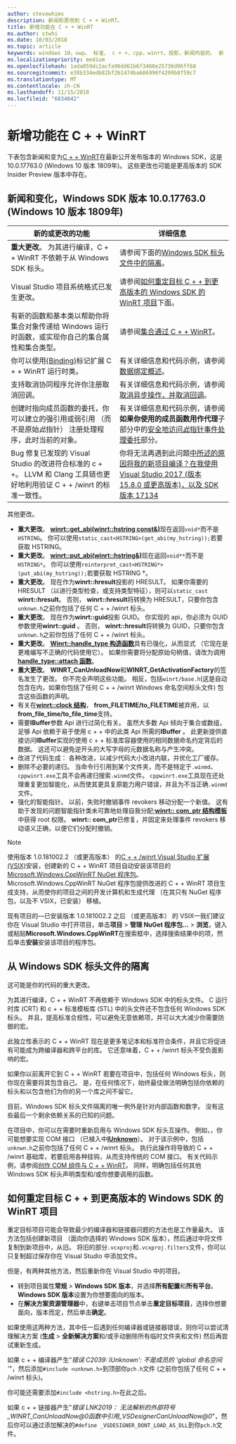 ```yaml
---
author: stevewhims
description: 新闻和更改到 C + + WinRT。
title: 新增功能在 C + + WinRT
ms.author: stwhi
ms.date: 10/03/2018
ms.topic: article
keywords: windows 10，uwp、 标准、 c + +，cpp，winrt，投影，新闻内容的、 新
ms.localizationpriority: medium
ms.openlocfilehash: 1ada059dc2acfa96dd61b6f3460e25736d96ff68
ms.sourcegitcommit: e38b334edb82bf2b1474ba686990f4299b8f59c7
ms.translationtype: MT
ms.contentlocale: zh-CN
ms.lasthandoff: 11/15/2018
ms.locfileid: "6834042"
---
```

# <a name="whats-new-in-cwinrt"></a>新增功能在 C + + WinRT

下表包含新闻和变为[C + + WinRT](/windows/uwp/cpp-and-winrt-apis/intro-to-using-cpp-with-winrt)在最新公开发布版本的 Windows SDK，这是 10.0.17763.0 (Windows 10 版本 1809年)。 这些更改也可能是更高版本的 SDK Insider Preview 版本中存在。

## <a name="news-and-changes-in-windows-sdk-version-100177630-windows-10-version-1809"></a>新闻和变化，Windows SDK 版本 10.0.17763.0 (Windows 10 版本 1809年)

| 新的或更改的功能 | 详细信息 |
| - | - |
| **重大更改**。 为其进行编译，C + + WinRT 不依赖于从 Windows SDK 标头。 | 请参阅下面的[Windows SDK 标头文件中的隔离](#isolation-from-windows-sdk-header-files)。 |
| Visual Studio 项目系统格式已发生更改。 | 请参阅[如何重定目标 C + + 到更高版本的 Windows SDK 的 WinRT 项目](#how-to-retarget-your-cwinrt-project-to-a-later-version-of-the-windows-sdk)下面。 |
| 有新的函数和基本类以帮助你将集合对象传递给 Windows 运行时函数，或实现你自己的集合属性和集合类型。 | 请参阅[集合通过 C + + WinRT](collections.md)。 |
| 你可以使用[{Binding}](/windows/uwp/xaml-platform/binding-markup-extension)标记扩展 C + + WinRT 运行时类。 | 有关详细信息和代码示例，请参阅[数据绑定概述](/windows/uwp/data-binding/data-binding-quickstart)。 |
| 支持取消协同程序允许你注册取消回调。 | 有关详细信息和代码示例，请参阅[取消异步操作，并取消回调](concurrency.md#canceling-an-asychronous-operation-and-cancellation-callbacks)。 |
| 创建时指向成员函数的委托，你可以建立的强引用或弱引用 （而不是原始*此*指针） 注册处理程序，此时当前的对象。 | 有关详细信息和代码示例，请参阅**如果你使用的成员函数用作代理**子部分中的[安全地访问*此*指针事件处理委托](weak-references.md#safely-accessing-the-this-pointer-with-an-event-handling-delegate)部分。 |
| Bug 修复已发现的 Visual Studio 的改进符合标准的 c + +。 LLVM 和 Clang 工具链也更好地利用验证 C + + /winrt 的标准一致性。 | 你将无法再遇到此问题[中所述的原因将我的新项目编译？在我使用 Visual Studio 2017 (版本 15.8.0 或更高版本)，以及 SDK 版本 17134](faq.md#why-wont-my-new-project-compile-im-using-visual-studio-2017-version-1580-or-higher-and-sdk-version-17134) |

其他更改。

- **重大更改**。 [**winrt::get_abi(winrt::hstring const&)**](/uwp/cpp-ref-for-winrt/get-abi)现在返回`void*`而不是`HSTRING`。 你可以使用`static_cast<HSTRING>(get_abi(my_hstring));`若要获取 HSTRING。
- **重大更改**。 [**winrt::put_abi(winrt::hstring&)**](/uwp/cpp-ref-for-winrt/put-abi)现在返回`void**`而不是`HSTRING*`。 你可以使用`reinterpret_cast<HSTRING*>(put_abi(my_hstring));`若要获取 HSTRING *。
- **重大更改**。 现在作为**winrt::hresult**投影的 HRESULT。 如果你需要的 HRESULT （以进行类型检查，或支持类型特征），则可以`static_cast` **winrt::hresult**。 否则， **winrt::hresult**将转换为 HRESULT，只要你包含`unknwn.h`之前你包括了任何 C + + /winrt 标头。
- **重大更改**。 现在作为**winrt::guid**投影 GUID。 你实现的 api，你必须为 GUID 参数使用**winrt::guid** 。 否则， **winrt::hresult**将转换为 GUID，只要你包含`unknwn.h`之前你包括了任何 C + + /winrt 标头。
- **重大更改**。 [**Winrt::handle_type 构造函数**](/uwp/cpp-ref-for-winrt/handle-type#handletypehandletype-constructor)具有已强化，从而显式 （它现在是更难编写不正确的代码使用它）。 如果你需要将分配原始句柄值，请改为调用[**handle_type::attach 函数**](/uwp/cpp-ref-for-winrt/handle-type#handletypeattach-function)。
- **重大更改**。 **WINRT_CanUnloadNow**和**WINRT_GetActivationFactory**的签名发生了更改。 你不完全声明这些功能。 相反，包括`winrt/base.h`(这是自动包含在内，如果你包括了任何 C + + /winrt Windows 命名空间标头文件) 包含这些函数的声明。
- 有关在[**winrt::clock 结构**](/uwp/cpp-ref-for-winrt/clock)， **from_FILETIME/to_FILETIME**被弃用，以**from_file_time/to_file_time**支持。
- 需要**IBuffer**参数 Api 进行过简化有关。 虽然大多数 Api 倾向于集合或数组，足够 Api 依赖于易于使用 c + + 中的此类 Api 所需的**IBuffer** 。 此更新提供直接访问**IBuffer**实现的使用 c + + 标准库容器使用的相同数据命名约定背后的数据。 这还可以避免逆开头的大写字母的元数据名称与产生冲突。
- 改进了代码生成： 各种改进，以减少代码大小改进内联，并优化工厂缓存。
- 删除不必要的递归。 当命令行引用到某个文件夹，而不是特定于`.winmd`、`cppwinrt.exe`工具不会再递归搜索`.winmd`文件。 `cppwinrt.exe`工具现在还处理重复更加智能化，从而使其更具复原能力用户错误，并且为不当正确`.winmd`文件。
- 强化的智能指针。 以前，失败时撤销事件 revokers 移动分配一个新值。 这有助于发现的问题智能指针类未可靠地处理自我分配;[**winrt:: com_ptr 结构模板**](/uwp/cpp-ref-for-winrt/com-ptr)中获得 root 权限。 **winrt:: com_ptr**已修复，并固定来处理事件 revokers 移动语义正确，以便它们分配时撤销。

> [!NOTE]
> 使用版本 1.0.181002.2 （或更高版本） 的[C + + /winrt Visual Studio 扩展 (VSIX)](intro-to-using-cpp-with-winrt.md#visual-studio-support-for-cwinrt-and-the-vsix)安装，创建新的 C + + WinRT 项目自动安装该项目的[Microsoft.Windows.CppWinRT NuGet 程序包](https://www.nuget.org/packages/Microsoft.Windows.CppWinRT/)。 Microsoft.Windows.CppWinRT NuGet 程序包提供改进的 C + + WinRT 项目生成支持，从而使你的项目之间的开发计算机和生成代理 （在其只有 NuGet 程序包，以及不 VSIX，已安装） 移植。
>
> 现有项目的&mdash;已安装版本 1.0.181002.2 之后 （或更高版本） 的 VSIX&mdash;我们建议你在 Visual Studio 中打开项目，单击**项目** \> **管理 NuGet 程序包...** \> **浏览**，键入或粘贴**Microsoft.Windows.CppWinRT**在搜索框中，选择搜索结果中的项，然后单击**安装**安装该项目的程序包。


## <a name="isolation-from-windows-sdk-header-files"></a>从 Windows SDK 标头文件的隔离

这可能是你的代码的重大更改。

为其进行编译，C + + WinRT 不再依赖于 Windows SDK 中的标头文件。 C 运行时库 (CRT) 和 c + + 标准模板库 (STL) 中的头文件还不包含任何 Windows SDK 标头。 并且，提高标准合规性，可以避免无意依赖项，并可以大大减少你需要防御的宏。

此独立性表示的 C + + WinRT 现在是更多笔记本和标准符合条件，并且它将促进有可能成为跨编译器和跨平台的库。 它还意味着，C + + /winrt 标头不受负面影响的宏。

如果你以前离开它到 C + + WinRT 若要在项目中，包括任何 Windows 标头，则你现在需要将其包含自己。 是，在任何情况下，始终最佳做法明确包括你依赖的标头和以包含他们为你的另一个库之间不留它。

目前，Windows SDK 标头文件隔离的唯一例外是针对内部函数和数字。 没有这些最后一个剩余依赖关系的已知的问题。

在项目中，你可以在需要时重新启用与 Windows SDK 标头互操作。 例如，，你可能想要实现 COM 接口 （已植入中[**IUnknown**](https://msdn.microsoft.com/library/windows/desktop/ms680509)）。 对于该示例中，包括`unknwn.h`之前你包括了任何 C + + /winrt 标头。 执行此操作将导致的 C + + /winrt 基础库，若要启用各种挂钩，从而支持传统的 COM 接口。 有关代码示例，请参阅[创作 COM 组件与 C + + WinRT](author-coclasses.md)。 同样，明确包括任何其他 Windows SDK 标头声明类型和/或你想要调用的函数。

## <a name="how-to-retarget-your-cwinrt-project-to-a-later-version-of-the-windows-sdk"></a>如何重定目标 C + + 到更高版本的 Windows SDK 的 WinRT 项目

重定目标项目可能会导致最少的编译器和链接器问题的方法也是工作量最大。 该方法包括创建新项目 （面向你选择的 Windows SDK 版本），然后通过中将文件复制到新项目中，从旧。 将旧的部分`.vcxproj`和`.vcxproj.filters`文件，你可以只复制超过保存你在 Visual Studio 中添加文件。

但是，有两种其他方法，然后重新你在 Visual Studio 中的项目。

- 转到项目属性**常规** \> **Windows SDK 版本**，并选择**所有配置**和**所有平台**。 **Windows SDK 版本**设置为你想要面向的版本。
- 在**解决方案资源管理器**中，右键单击项目节点单击**重定目标项目**，选择你想要面向，版本而定，然后单击**确定**。

如果使用这两种方法，其中任一后遇到任何编译器或链接器错误，则你可以尝试清理解决方案 (**生成** > **全新解决方案**和/或手动删除所有临时文件夹和文件) 然后再尝试重新生成。

如果 c + + 编译器产生"*错误 C2039: IUnknown': 不是成员的 \'global 命名空间 '*"，然后添加`#include <unknwn.h>`到顶部你`pch.h`文件 (之前你包括了任何 C + + /winrt 标头)。

你可能还需要添加`#include <hstring.h>`在此之后。

如果 c + + 链接器产生"*错误 LNK2019： 无法解析的外部符号_WINRT_CanUnloadNow@0函数中引用_VSDesignerCanUnloadNow@0*"，然后你可以通过添加解决的`#define _VSDESIGNER_DONT_LOAD_AS_DLL`到你`pch.h`文件。
